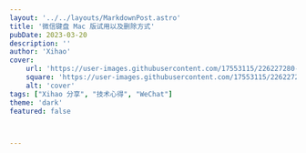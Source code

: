 ```yaml
---
layout: '../../layouts/MarkdownPost.astro'
title: '微信键盘 Mac 版试用以及删除方式'
pubDate: 2023-03-20
description: ''
author: 'Xihao'
cover:
    url: 'https://user-images.githubusercontent.com/17553115/226227280-e070fd09-6ead-4c4d-adb7-3924dc8c74bd.png'
    square: 'https://user-images.githubusercontent.com/17553115/226227280-e070fd09-6ead-4c4d-adb7-3924dc8c74bd.png'
    alt: 'cover'
tags: ["Xihao 分享", "技术心得", "WeChat"]
theme: 'dark'
featured: false



---
```


